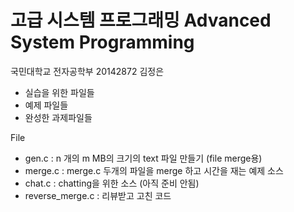 # 고급 시스템 프로그래밍 Advanced System Programming

국민대학교 전자공학부 20142872 김정은

- 실습을 위한 파일들
- 예제 파일들
- 완성한 과제파일들

File

- gen.c   : n 개의  m MB의 크기의 text 파일 만들기 (file merge용)
- merge.c : merge.c 두개의 파일을 merge 하고 시간을 재는 예제 소스 
- chat.c  : chatting을 위한 소스 (아직 준비 안됨)
- reverse_merge.c : 리뷰받고 고친 코드
